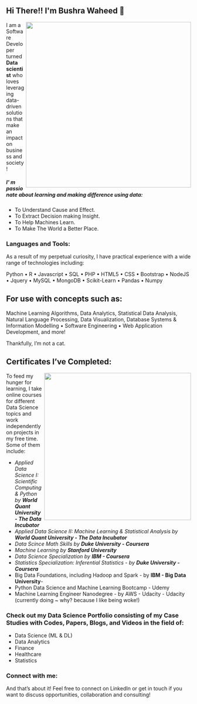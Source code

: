 ## Hi There!! I'm Bushra Waheed 👋

<img align="right" width="450" height="450" src="https://user-images.githubusercontent.com/20420538/126275044-19ac83cb-d7c6-4ae0-b98b-7618f8f7e89c.jpg">  I am a Software Developer turned **Data scientist** who loves leveraging data-driven solutions that make an impact on business and society!

##### I' m passionate about learning and making difference using data: 

* To Understand Cause and Effect.
* To Extract Decision making Insight.
* To Help Machines Learn.
* To Make The World a Better Place.

### Languages and Tools:

As a result of my perpetual curiosity, I have practical experience with a wide range of technologies including:

Python • R  • Javascript • SQL • PHP • HTML5 • CSS • Bootstrap • NodeJS • Jquery • MySQL • MongoDB • Scikit-Learn  • Pandas • Numpy

## For use with concepts such as:

Machine Learning Algorithms, Data Analytics, Statistical Data Analysis, Natural Language Processing, Data Visualization, Database Systems & Information Modelling • Software Engineering • Web Application Development, and more!

Thankfully, I’m not a cat.

## Certificates I’ve Completed:


<img align="right" width="400" height="400" src="https://user-images.githubusercontent.com/20420538/126286945-5e0d6163-9378-4cbe-a095-1d70d4cd1046.jpg">To feed my hunger for learning, I take online courses for different Data Science topics and work independently on projects in my free time. 
Some of them include:

* _Applied Data Science I: Scientific Computing & Python by **World Quant University - The Data Incubator**_ 
* _Applied Data Science II: Machine Learning & Statistical Analysis by **World Quant University - The Data Incubator**_ 
* _Data Scince Math Skills by **Duke University - Coursera**_
* _Machine Learning by **Stanford University**_
* _Data Science Specialization by **IBM - Coursera**_
* _Statistics Specialization: Inferential Statistics - by **Duke University - Coursera**_
* Big Data Foundations, including Hadoop and Spark - by **IBM - Big Data University**-
* Python Data Science and Machine Learning Bootcamp - Udemy
* Machine Learning Engineer Nanodegree - by AWS - Udacity - Udacity (currently doing ~ why? because I like being woke!)

### Check out my Data Science Portfolio consisting of my Case Studies with Codes, Papers, Blogs, and Videos in the field of:

* Data Science (ML & DL)
* Data Analytics
* Finance
* Healthcare
* Statistics

### Connect with me:

And that’s about it! Feel free to connect on LinkedIn or get in touch if you want to discuss opportunities, collaboration and consulting!

<!--
**expertbushra/expertbushra** is a ✨ _special_ ✨ repository because its `README.md` (this file) appears on your GitHub profile.


Here are some ideas to get you started:

- 🔭 I’m currently working on ...
- 🌱 I’m currently learning ...
- 👯 I’m looking to collaborate on ...
- 🤔 I’m looking for help with ...
- 💬 Ask me about ...
- 📫 How to reach me: ...
- 😄 Pronouns: ...
- ⚡ Fun fact: ...
-->
